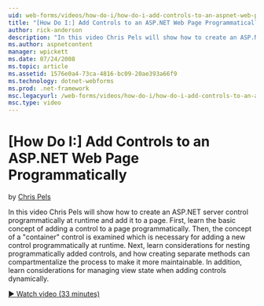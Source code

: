 ```yaml
---
uid: web-forms/videos/how-do-i/how-do-i-add-controls-to-an-aspnet-web-page-programmatically
title: "[How Do I:] Add Controls to an ASP.NET Web Page Programmatically | Microsoft Docs"
author: rick-anderson
description: "In this video Chris Pels will show how to create an ASP.NET server control programmatically at runtime and add it to a page. First, learn the basic concept o..."
ms.author: aspnetcontent
manager: wpickett
ms.date: 07/24/2008
ms.topic: article
ms.assetid: 1576e0a4-73ca-4816-bc09-20ae393a66f9
ms.technology: dotnet-webforms
ms.prod: .net-framework
msc.legacyurl: /web-forms/videos/how-do-i/how-do-i-add-controls-to-an-aspnet-web-page-programmatically
msc.type: video
---
```

[How Do I:] Add Controls to an ASP.NET Web Page Programmatically
====================
by [Chris Pels](https://twitter.com/chrispels)

In this video Chris Pels will show how to create an ASP.NET server control programmatically at runtime and add it to a page. First, learn the basic concept of adding a control to a page programmatically. Then, the concept of a "container" control is examined which is necessary for adding a new control programmatically at runtime. Next, learn considerations for nesting programmatically added controls, and how creating separate methods can compartmentalize the process to make it more maintainable. In addition, learn considerations for managing view state when adding controls dynamically.

[&#9654; Watch video (33 minutes)](https://channel9.msdn.com/Blogs/ASP-NET-Site-Videos/how-do-i-add-controls-to-an-aspnet-web-page-programmatically)
